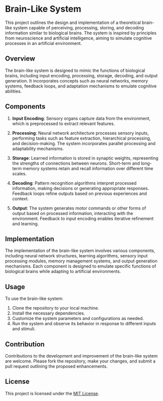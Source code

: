 # Brain-Like System

This project outlines the design and implementation of a theoretical brain-like system capable of perceiving, processing, storing, and decoding information similar to biological brains. The system is inspired by principles from neuroscience and artificial intelligence, aiming to simulate cognitive processes in an artificial environment.

## Overview

The brain-like system is designed to mimic the functions of biological brains, including input encoding, processing, storage, decoding, and output generation. It incorporates concepts such as neural networks, memory systems, feedback loops, and adaptation mechanisms to emulate cognitive abilities.

## Components

1. **Input Encoding**: Sensory organs capture data from the environment, which is preprocessed to extract relevant features.
   
2. **Processing**: Neural network architecture processes sensory inputs, performing tasks such as feature extraction, hierarchical processing, and decision-making. The system incorporates parallel processing and adaptability mechanisms.

3. **Storage**: Learned information is stored in synaptic weights, representing the strengths of connections between neurons. Short-term and long-term memory systems retain and recall information over different time scales.

4. **Decoding**: Pattern recognition algorithms interpret processed information, making decisions or generating appropriate responses. Feedback loops refine outputs based on previous experiences and context.

5. **Output**: The system generates motor commands or other forms of output based on processed information, interacting with the environment. Feedback to input encoding enables iterative refinement and learning.

## Implementation

The implementation of the brain-like system involves various components, including neural network structures, learning algorithms, sensory input processing modules, memory management systems, and output generation mechanisms. Each component is designed to emulate specific functions of biological brains while adapting to artificial environments.

## Usage

To use the brain-like system:

1. Clone the repository to your local machine.
2. Install the necessary dependencies.
3. Customize the system parameters and configurations as needed.
4. Run the system and observe its behavior in response to different inputs and stimuli.

## Contribution

Contributions to the development and improvement of the brain-like system are welcome. Please fork the repository, make your changes, and submit a pull request outlining the proposed enhancements.

## License

This project is licensed under the [MIT License](LICENSE).

